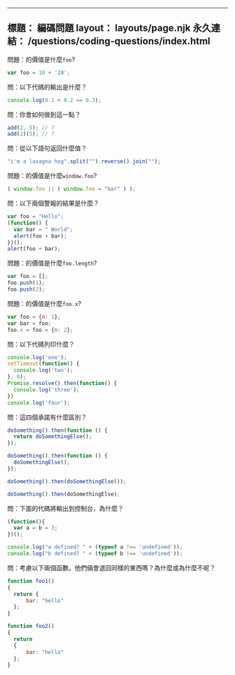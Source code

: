 ***

## 標題： 編碼問題&#xA;layout： layouts/page.njk&#xA;永久連結： /questions/coding-questions/index.html

問題：的價值是什麼`foo`?

```javascript
var foo = 10 + '20';
```

問：以下代碼的輸出是什麼？

```javascript
console.log(0.1 + 0.2 == 0.3);
```

問：你會如何做到這一點？

```javascript
add(2, 5); // 7
add(2)(5); // 7
```

問：從以下語句返回什麼值？

```javascript
"i'm a lasagna hog".split("").reverse().join("");
```

問題：的價值是什麼`window.foo`?

```javascript
( window.foo || ( window.foo = "bar" ) );
```

問：以下兩個警報的結果是什麼？

```javascript
var foo = "Hello";
(function() {
  var bar = " World";
  alert(foo + bar);
})();
alert(foo + bar);
```

問題：的價值是什麼`foo.length`?

```javascript
var foo = [];
foo.push(1);
foo.push(2);
```

問題：的價值是什麼`foo.x`?

```javascript
var foo = {n: 1};
var bar = foo;
foo.x = foo = {n: 2};
```

問：以下代碼列印什麼？

```javascript
console.log('one');
setTimeout(function() {
  console.log('two');
}, 0);
Promise.resolve().then(function() {
  console.log('three');
})
console.log('four');
```

問：這四個承諾有什麼區別？

```javascript
doSomething().then(function () {
  return doSomethingElse();
});

doSomething().then(function () {
  doSomethingElse();
});

doSomething().then(doSomethingElse());

doSomething().then(doSomethingElse);
```

問：下面的代碼將輸出到控制台，為什麼？

```javascript
(function(){
  var a = b = 3;
})();

console.log("a defined? " + (typeof a !== 'undefined'));
console.log("b defined? " + (typeof b !== 'undefined'));
```

問：考慮以下兩個函數。他們倆會退回同樣的東西嗎？為什麼或為什麼不呢？

```javascript
function foo1()
{
  return {
      bar: "hello"
  };
}

function foo2()
{
  return
  {
      bar: "hello"
  };
}
```
